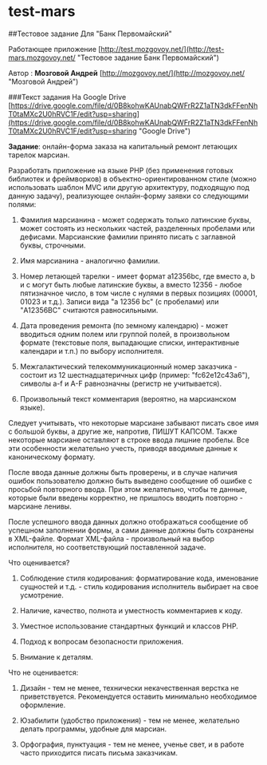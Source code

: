 test-mars
=========

##Тестовое задание
Для "Банк Первомайский"


Работающее приложение
[http://test.mozgovoy.net/](http://test-mars.mozgovoy.net/ "Тестовое задание Банк Первомайский")

Автор : **Мозговой Андрей**
[http://mozgovoy.net/](http://mozgovoy.net/ "Мозговой Андрей")

###Текст задания
На Google Drive
[https://drive.google.com/file/d/0B8kohwKAUnabQWFrR2Z1aTN3dkFFenNhT0taMXc2U0hRVC1F/edit?usp=sharing](https://drive.google.com/file/d/0B8kohwKAUnabQWFrR2Z1aTN3dkFFenNhT0taMXc2U0hRVC1F/edit?usp=sharing "Google Drive")



**Задание**: онлайн-форма заказа на капитальный ремонт летающих тарелок марсиан.

 

Разработать приложение на языке PHP (без применения готовых библиотек и фреймворков) в объектно-ориентированном стиле (можно использовать шаблон MVC или другую архитектуру, подходящую под данную задачу), реализующее онлайн-форму заявки со следующими полями:

1. Фамилия марсианина - может содержать только латинские буквы, может состоять из нескольких частей, разделенных пробелами или дефисами. Марсианские фамилии принято писать с заглавной буквы, строчными.

2. Имя марсианина - аналогично фамилии.

3. Номер летающей тарелки - имеет формат a12356bc, где вместо a, b и c могут быть любые латинские буквы, а вместо 12356 - любое пятизначное число, в том числе с нулями в первых позициях (00001, 01023 и т.д.). Записи вида "a 12356 bc" (с пробелами) или "A12356BC" считаются равносильными.

4. Дата проведения ремонта (по земному календарю) - может вводиться одним полем или группой полей, в произвольном формате (текстовые поля, выпадающие списки, интерактивные календари и т.п.) по выбору исполнителя.

5. Межгалактический телекоммуникационный номер заказчика - состоит из 12 шестнадцатеричных цифр (пример: "fc62e12c43a6"), символы a-f и A-F равнозначны (регистр не учитывается).

6. Произвольный текст комментария (вероятно, на марсианском языке).

 

Следует учитывать, что некоторые марсиане забывают писать свое имя с большой буквы, а другие же, напротив, ПИШУТ КАПСОМ. Также некоторые марсиане оставляют в строке ввода лишние пробелы. Все эти особенности желательно учесть, приводя вводимые данные к каноническому формату.

 

После ввода данные должны быть проверены, и в случае наличия ошибок пользователю должно быть выведено сообщение об ошибке с просьбой повторного ввода. При этом желательно, чтобы те данные, которые были введены корректно, не пришлось вводить повторно - марсиане ленивы.

 

После успешного ввода данных должно отображаться сообщение об успешном заполнении формы, а сами данные должны быть сохранены в XML-файле. Формат XML-файла - произвольный на выбор исполнителя, но соответствующий поставленной задаче.

Что оценивается?

1. Соблюдение стиля кодирования: форматирование кода, именование сущностей и т.д. - стиль кодирования исполнитель выбирает на свое усмотрение.

2. Наличие, качество, полнота и уместность комментариев к коду.

3. Уместное использование стандартных функций и классов PHP.

4. Подход к вопросам безопасности приложения.

5. Внимание к деталям.

 

Что не оценивается:

1. Дизайн - тем не менее, технически некачественная верстка не приветствуется. Рекомендуется оставить минимально необходимое оформление.

2. Юзабилити (удобство приложения) - тем не менее, желательно делать программы, удобные для марсиан.

3. Орфография, пунктуация - тем не менее, ученье свет, и в работе часто приходится писать письма заказчикам.
